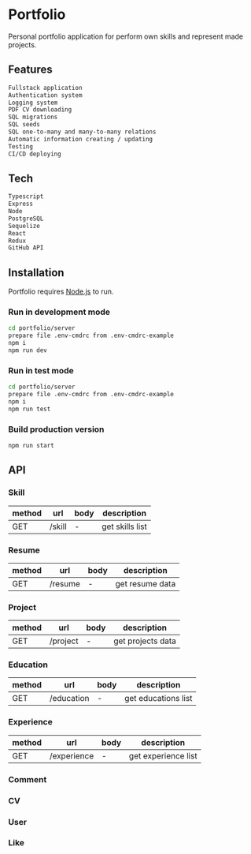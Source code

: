 # Portfolio

Personal portfolio application
for perform own skills and represent made projects.

## Features

```sh
Fullstack application
Authentication system
Logging system
PDF CV downloading
SQL migrations
SQL seeds
SQL one-to-many and many-to-many relations
Automatic information creating / updating
Testing
CI/CD deploying
```

## Tech

```sh
Typescript
Express
Node
PostgreSQL
Sequelize
React
Redux
GitHub API
```

## Installation

Portfolio requires [Node.js](https://nodejs.org/) to run.

### Run in development mode

```sh
cd portfolio/server
prepare file .env-cmdrc from .env-cmdrc-example
npm i
npm run dev
```

### Run in test mode

```sh
cd portfolio/server
prepare file .env-cmdrc from .env-cmdrc-example
npm i
npm run test
```

### Build production version

```sh
npm run start
```

## API

### Skill

| method | url    | body | description     |
| ------ | ------ | ---- | --------------- |
| GET    | /skill | -    | get skills list |

### Resume

| method | url     | body | description     |
| ------ | ------- | ---- | --------------- |
| GET    | /resume | -    | get resume data |

### Project

| method | url      | body | description       |
| ------ | -------- | ---- | ----------------- |
| GET    | /project | -    | get projects data |

### Education

| method | url        | body | description         |
| ------ | ---------- | ---- | ------------------- |
| GET    | /education | -    | get educations list |

### Experience

| method | url         | body | description         |
| ------ | ----------- | ---- | ------------------- |
| GET    | /experience | -    | get experience list |

### Comment
### CV
### User
### Like
